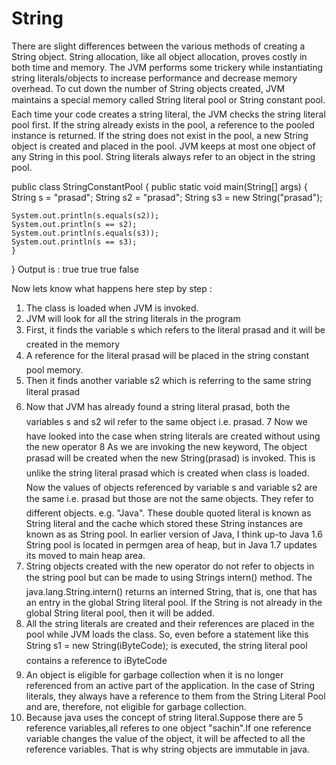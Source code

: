 # String

There are slight differences between the various methods of creating a String object. String allocation, like all object allocation, proves costly in both time and memory. The JVM performs some trickery while instantiating string literals/objects to increase performance and decrease memory overhead. To cut down the number of String objects created, JVM maintains a special memory called String literal pool or String constant pool.
Each time your code creates a string literal, the JVM checks the string literal pool first. If the string already exists in the pool, a reference to the pooled instance is returned. If the string does not exist in the pool, a new String object is created and placed in the pool. JVM keeps at most one object of any String in this pool. String literals always refer to an object in the string pool.

public class StringConstantPool {
	public static void main(String[] args) {
	String s = "prasad";
	String s2 = "prasad";
	String s3 = new String("prasad"); 
 
	System.out.println(s.equals(s2));
	System.out.println(s == s2);
	System.out.println(s.equals(s3));
	System.out.println(s == s3);
	}
}
Output is :
true
true
true
false

Now lets know what happens here step by step :
1.	The class is loaded when JVM is invoked. 
2.	JVM will look for all the string literals in the program 
3.	First, it finds the variable s which refers to the  literal prasad and it will be created in the memory 
4.	A reference for the literal prasad will be placed in the string constant pool memory. 
5.	Then it finds another variable s2 which is referring to the same string literal prasad 
6.	Now that JVM has already found a string literal prasad, both the variables s and s2 wil refer to the same object i.e. prasad. 
7	Now we have looked into the case when string literals are created without using the new operator 
8	As we are invoking the new keyword, The object prasad will be created when the new String(prasad) is invoked. This is unlike the string literal prasad which is created when class is loaded. Now the values of objects referenced by variable s and variable s2 are the same i.e. prasad but those are not the same objects. They refer to different objects. 
    e.g. "Java". These double quoted literal is known as String literal and the cache which stored these String instances are known as as String pool.  In earlier version of Java, I think up-to Java 1.6 String pool is located in permgen area of heap, but in Java 1.7 updates its moved to main heap area.
10.	String objects created with the new operator do not refer to objects in the string pool but can be made to using Strings intern() method. The java.lang.String.intern() returns an interned String, that is, one that has an entry in the global String literal pool. If the String is not already in the global String literal pool, then it will be added. 
11. All the string literals are created and their references are placed in the pool while JVM loads the class. So, even before a statement like this String s1 = new String(iByteCode); is executed, the string literal pool contains a reference to iByteCode 
12.	An object is eligible for garbage collection when it is no longer referenced from an active part of the application. In the case of String literals, they always have a reference to them from the String Literal Pool and are, therefore, not eligible for garbage collection. 
13.	Because java uses the concept of string literal.Suppose there are 5 reference variables,all referes to one object "sachin".If one reference variable changes the value of the object, it will be affected to all the reference variables. That is why string objects are immutable in java. 
 